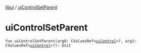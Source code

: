 [libui](README.md) / [uiControlSetParent](ui-control-set-parent.md)

# uiControlSetParent

`fun uiControlSetParent(arg0: CValuesRef<`[`uiControl`](ui-control/README.md)`>?, arg1: CValuesRef<`[`uiControl`](ui-control/README.md)`>?): Unit`